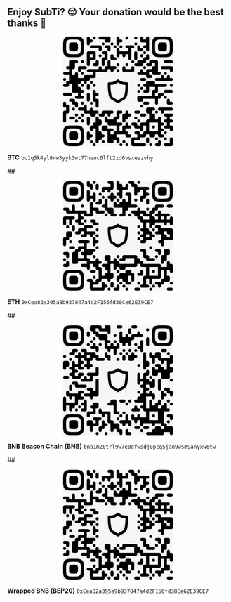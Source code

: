 ## Enjoy SubTi? 😌 Your donation would be the best thanks 💚
<p align="center">
<img src="https://github.com/Stefan-SubTi/subti/raw/main/wallet/btc.png" data-canonical-src="bc1q5k4yl8rw3yyk3wt77henc0lft2zd6vsxezzvhy" width="250" height="250" />

**BTC** `bc1q5k4yl8rw3yyk3wt77henc0lft2zd6vsxezzvhy`
</p>
##
<p align="center">
<img src="https://github.com/Stefan-SubTi/subti/raw/main/wallet/eth.png" data-canonical-src="0xCea82a395a9b937847a4d2F156fd38Ce62E39CE7" width="250" height="250" />

**ETH** `0xCea82a395a9b937847a4d2F156fd38Ce62E39CE7`
</p>
##
<p align="center">
<img src="https://github.com/Stefan-SubTi/subti/raw/main/wallet/bnb.png" data-canonical-src="bnb1m28trl9w7e0dfwsdj0pcg5jan9wsm9anyxw6tw" width="250" height="250" />

**BNB Beacon Chain (BNB)** `bnb1m28trl9w7e0dfwsdj0pcg5jan9wsm9anyxw6tw`
</p>
##
<p align="center">
<img src="https://github.com/Stefan-SubTi/subti/raw/main/wallet/wbnb.png" data-canonical-src="0xCea82a395a9b937847a4d2F156fd38Ce62E39CE7" width="250" height="250" />

**Wrapped BNB (BEP20)** `0xCea82a395a9b937847a4d2F156fd38Ce62E39CE7`
</p>
